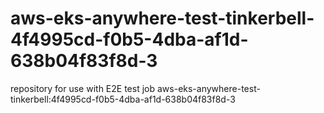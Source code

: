 # aws-eks-anywhere-test-tinkerbell-4f4995cd-f0b5-4dba-af1d-638b04f83f8d-3
repository for use with E2E test job aws-eks-anywhere-test-tinkerbell:4f4995cd-f0b5-4dba-af1d-638b04f83f8d-3
